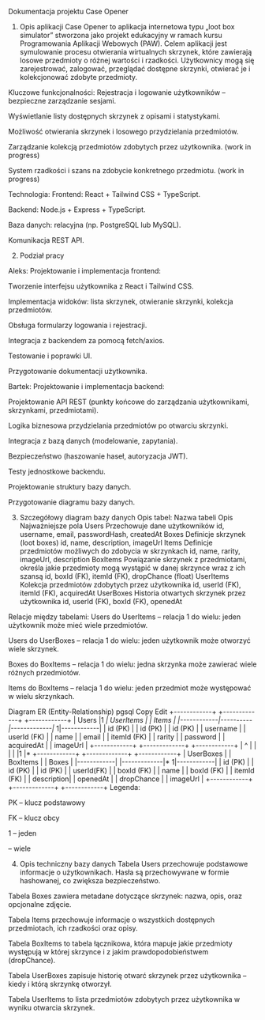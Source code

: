 Dokumentacja projektu Case Opener
1. Opis aplikacji
Case Opener to aplikacja internetowa typu „loot box simulator” stworzona jako projekt edukacyjny w ramach kursu Programowania Aplikacji Webowych (PAW). Celem aplikacji jest symulowanie procesu otwierania wirtualnych skrzynek, które zawierają losowe przedmioty o różnej wartości i rzadkości. Użytkownicy mogą się zarejestrować, zalogować, przeglądać dostępne skrzynki, otwierać je i kolekcjonować zdobyte przedmioty.

Kluczowe funkcjonalności:
Rejestracja i logowanie użytkowników – bezpieczne zarządzanie sesjami.

Wyświetlanie listy dostępnych skrzynek z opisami i statystykami.

Możliwość otwierania skrzynek i losowego przydzielania przedmiotów.

Zarządzanie kolekcją przedmiotów zdobytych przez użytkownika. (work in progress)

System rzadkości i szans na zdobycie konkretnego przedmiotu. (work in progress)

Technologia:
Frontend: React + Tailwind CSS + TypeScript.

Backend: Node.js + Express + TypeScript.

Baza danych: relacyjna (np. PostgreSQL lub MySQL).

Komunikacja REST API.

2. Podział pracy

Aleks:
Projektowanie i implementacja frontend:

Tworzenie interfejsu użytkownika z React i Tailwind CSS.

Implementacja widoków: lista skrzynek, otwieranie skrzynki, kolekcja przedmiotów.

Obsługa formularzy logowania i rejestracji.

Integracja z backendem za pomocą fetch/axios.

Testowanie i poprawki UI.

Przygotowanie dokumentacji użytkownika.

Bartek:
Projektowanie i implementacja backend:

Projektowanie API REST (punkty końcowe do zarządzania użytkownikami, skrzynkami, przedmiotami).

Logika biznesowa przydzielania przedmiotów po otwarciu skrzynki.

Integracja z bazą danych (modelowanie, zapytania).

Bezpieczeństwo (haszowanie haseł, autoryzacja JWT).

Testy jednostkowe backendu.

Projektowanie struktury bazy danych.

Przygotowanie diagramu bazy danych.

3. Szczegółowy diagram bazy danych
Opis tabel:
Nazwa tabeli	Opis	Najważniejsze pola
Users	Przechowuje dane użytkowników	id, username, email, passwordHash, createdAt
Boxes	Definicje skrzynek (loot boxes)	id, name, description, imageUrl
Items	Definicje przedmiotów możliwych do zdobycia w skrzynkach	id, name, rarity, imageUrl, description
BoxItems	Powiązanie skrzynek z przedmiotami, określa jakie przedmioty mogą wystąpić w danej skrzynce wraz z ich szansą	id, boxId (FK), itemId (FK), dropChance (float)
UserItems	Kolekcja przedmiotów zdobytych przez użytkownika	id, userId (FK), itemId (FK), acquiredAt
UserBoxes	Historia otwartych skrzynek przez użytkownika	id, userId (FK), boxId (FK), openedAt

Relacje między tabelami:
Users do UserItems – relacja 1 do wielu: jeden użytkownik może mieć wiele przedmiotów.

Users do UserBoxes – relacja 1 do wielu: jeden użytkownik może otworzyć wiele skrzynek.

Boxes do BoxItems – relacja 1 do wielu: jedna skrzynka może zawierać wiele różnych przedmiotów.

Items do BoxItems – relacja 1 do wielu: jeden przedmiot może występować w wielu skrzynkach.

Diagram ER (Entity-Relationship)
pgsql
Copy
Edit
+------------+          +-------------+          +------------+
|   Users    |1        *|  UserItems  |          |   Items    |
|------------|----------|-------------|*        1|------------|
| id (PK)    |          | id (PK)     |          | id (PK)    |
| username   |          | userId (FK) |          | name       |
| email      |          | itemId (FK) |          | rarity     |
| password   |          | acquiredAt  |          | imageUrl   |
+------------+          +-------------+          +------------+
       |                          ^
       |                          |
       |                          |
       |1                         |*
+------------+          +-------------+          +------------+
| UserBoxes  |          |  BoxItems   |          |   Boxes    |
|------------|          |-------------|*        1|------------|
| id (PK)    |          | id (PK)     |          | id (PK)    |
| userId(FK) |          | boxId (FK)  |          | name       |
| boxId (FK) |          | itemId (FK) |          | description|
| openedAt   |          | dropChance  |          | imageUrl   |
+------------+          +-------------+          +------------+
Legenda:

PK – klucz podstawowy

FK – klucz obcy

1 – jeden

– wiele

4. Opis techniczny bazy danych
Tabela Users przechowuje podstawowe informacje o użytkownikach. Hasła są przechowywane w formie hashowanej, co zwiększa bezpieczeństwo.

Tabela Boxes zawiera metadane dotyczące skrzynek: nazwa, opis, oraz opcjonalne zdjęcie.

Tabela Items przechowuje informacje o wszystkich dostępnych przedmiotach, ich rzadkości oraz opisy.

Tabela BoxItems to tabela łącznikowa, która mapuje jakie przedmioty występują w której skrzynce i z jakim prawdopodobieństwem (dropChance).

Tabela UserBoxes zapisuje historię otwarć skrzynek przez użytkownika – kiedy i którą skrzynkę otworzył.

Tabela UserItems to lista przedmiotów zdobytych przez użytkownika w wyniku otwarcia skrzynek.
